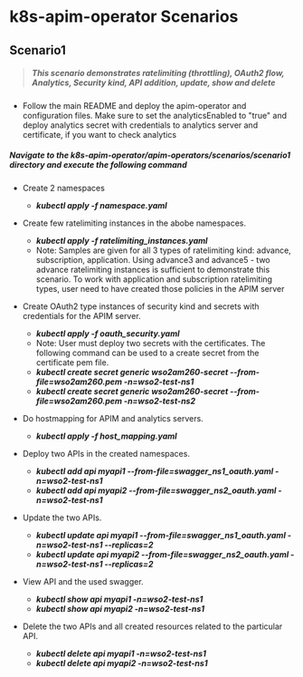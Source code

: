 # k8s-apim-operator Scenarios

## Scenario1

> ##### This scenario demonstrates ratelimiting (throttling), OAuth2 flow, Analytics, Security kind, API addition, update, show and delete

- Follow the main README and deploy the apim-operator and configuration files. Make sure to set the analyticsEnabled to "true" and deploy analytics secret with credentials to analytics server and certificate, if you want to check analytics
 
##### Navigate to the k8s-apim-operator/apim-operators/scenarios/scenario1 directory and execute the following command

- Create 2 namespaces <br /> 
    - ***kubectl apply -f namespace.yaml***

- Create few ratelimiting instances in the abobe namespaces. <br /> 
    - ***kubectl apply -f ratelimiting_instances.yaml***
    - Note: Samples are given for all 3 types of ratelimiting kind: advance, subscription, application. Using advance3 and advance5 - two advance ratelimiting instances is sufficient to demonstrate this scenario. To work with application and subscription ratelimiting types, user need to have created those policies in the APIM server

- Create OAuth2 type instances of security kind and secrets with credentials for the APIM server. <br />
    - ***kubectl apply -f oauth_security.yaml***
    - Note: User must deploy two secrets with the certificates. The following command can be used to a create secret from the certificate pem file.
    - ***kubectl create secret generic wso2am260-secret --from-file=wso2am260.pem -n=wso2-test-ns1***
    - ***kubectl create secret generic wso2am260-secret --from-file=wso2am260.pem -n=wso2-test-ns2***

- Do hostmapping for APIM and analytics servers.  <br />
    - ***kubectl apply -f host_mapping.yaml***

- Deploy two APIs in the created namespaces.  <br />
    - ***kubectl add api myapi1 --from-file=swagger_ns1_oauth.yaml -n=wso2-test-ns1***
    - ***kubectl add api myapi2 --from-file=swagger_ns2_oauth.yaml -n=wso2-test-ns1***

- Update the two APIs.  <br />
    - ***kubectl update api myapi1 --from-file=swagger_ns1_oauth.yaml -n=wso2-test-ns1 --replicas=2***
    - ***kubectl update api myapi2 --from-file=swagger_ns2_oauth.yaml -n=wso2-test-ns1 --replicas=2***

- View API and the used swagger.  <br />
    - ***kubectl show api myapi1 -n=wso2-test-ns1***
    - ***kubectl show api myapi2 -n=wso2-test-ns1***

- Delete the two APIs and all created resources related to the particular API.  <br />
    - ***kubectl delete api myapi1 -n=wso2-test-ns1***
    - ***kubectl delete api myapi2 -n=wso2-test-ns1***